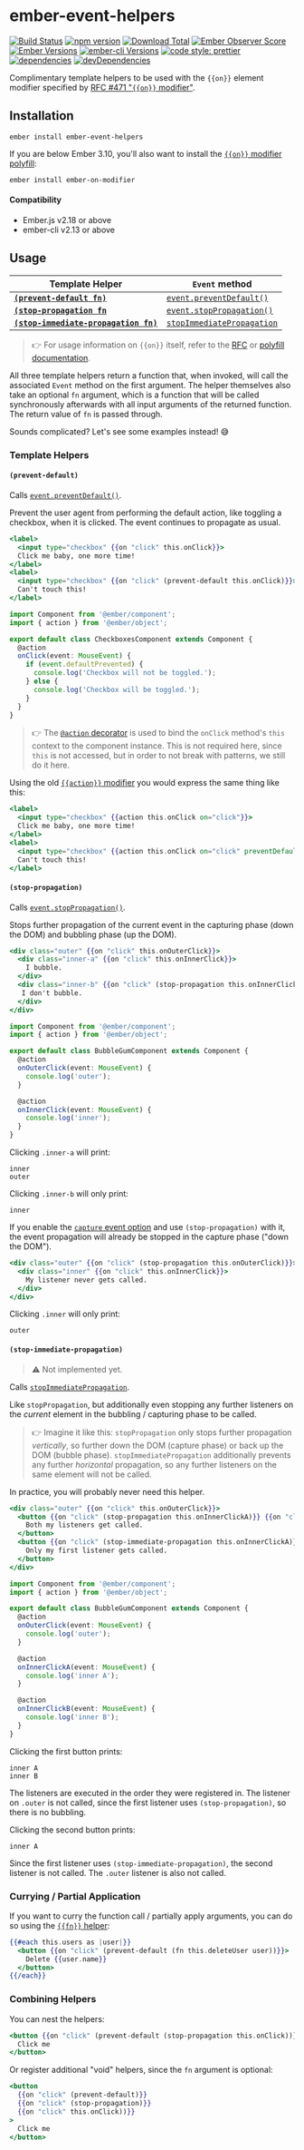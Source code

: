 # ember-event-helpers

[![Build Status](https://travis-ci.org/buschtoens/ember-event-helpers.svg)](https://travis-ci.org/buschtoens/ember-event-helpers)
[![npm version](https://badge.fury.io/js/ember-event-helpers.svg)](http://badge.fury.io/js/ember-event-helpers)
[![Download Total](https://img.shields.io/npm/dt/ember-event-helpers.svg)](http://badge.fury.io/js/ember-event-helpers)
[![Ember Observer Score](https://emberobserver.com/badges/ember-event-helpers.svg)](https://emberobserver.com/addons/ember-event-helpers)
[![Ember Versions](https://img.shields.io/badge/Ember.js%20Versions-%5E2.18%20%7C%7C%20%5E3.0-brightgreen.svg)](https://travis-ci.org/buschtoens/ember-event-helpers)
[![ember-cli Versions](https://img.shields.io/badge/ember--cli%20Versions-%5E2.13%20%7C%7C%20%5E3.0-brightgreen.svg)](https://travis-ci.org/buschtoens/ember-event-helpers)
[![code style: prettier](https://img.shields.io/badge/code_style-prettier-ff69b4.svg)](https://github.com/prettier/prettier)
[![dependencies](https://img.shields.io/david/buschtoens/ember-event-helpers.svg)](https://david-dm.org/buschtoens/ember-event-helpers)
[![devDependencies](https://img.shields.io/david/dev/buschtoens/ember-event-helpers.svg)](https://david-dm.org/buschtoens/ember-event-helpers)

Complimentary template helpers to be used with the `{{on}}` element modifier
specified by [RFC #471 "`{{on}}` modifier"][rfc].

[rfc]: https://emberjs.github.io/rfcs/0471-on-modifier.html

## Installation

```
ember install ember-event-helpers
```

If you are below Ember 3.10, you'll also want to install the
[`{{on}}` modifier polyfill][ember-on-modifier]:

```
ember install ember-on-modifier
```

[ember-on-modifier]: https://github.com/buschtoens/ember-on-modifier

#### Compatibility

- Ember.js v2.18 or above
- ember-cli v2.13 or above

## Usage

| Template Helper                                                      | `Event` method                                           |
| -------------------------------------------------------------------- | -------------------------------------------------------- |
| **[`(prevent-default fn)`](#prevent-default)**                       | [`event.preventDefault()`][e-preventdefault]             |
| **[`(stop-propagation fn`](#stop-propagation)**                      | [`event.stopPropagation()`][e-stoppropagation]           |
| **[`(stop-immediate-propagation fn)`](#stop-immediate-propagation)** | [`stopImmediatePropagation`][e-stopimmediatepropagation] |

[e-preventdefault]: https://developer.mozilla.org/en-US/docs/Web/API/Event/preventDefault
[e-stoppropagation]: https://developer.mozilla.org/en-US/docs/Web/API/Event/stopPropagation
[e-stopimmediatepropagation]: https://developer.mozilla.org/en-US/docs/Web/API/Event/stopImmediatePropagation

> 👉 For usage information on `{{on}}` itself, refer to the [RFC][rfc] or
> [polyfill documentation][ember-on-modifier].

All three template helpers return a function that, when invoked, will call the
associated `Event` method on the first argument. The helper themselves also take
an optional `fn` argument, which is a function that will be called synchronously
afterwards with all input arguments of the returned function. The return value
of `fn` is passed through.

Sounds complicated? Let's see some examples instead! 😅

### Template Helpers

#### `(prevent-default)`

Calls [`event.preventDefault()`][e-preventdefault].

Prevent the user agent from performing the default action, like toggling a
checkbox, when it is clicked. The event continues to propagate as usual.

```hbs
<label>
  <input type="checkbox" {{on "click" this.onClick}}>
  Click me baby, one more time!
</label>
<label>
  <input type="checkbox" {{on "click" (prevent-default this.onClick)}}>
  Can't touch this!
</label>
```

```ts
import Component from '@ember/component';
import { action } from '@ember/object';

export default class CheckboxesComponent extends Component {
  @action
  onClick(event: MouseEvent) {
    if (event.defaultPrevented) {
      console.log('Checkbox will not be toggled.');
    } else {
      console.log('Checkbox will be toggled.');
    }
  }
}
```

> 👉 The [`@action` decorator][@action] is used to bind the `onClick` method's
> `this` context to the component instance. This is not required here, since
> `this` is not accessed, but in order to not break with patterns, we still do
> it here.

[@action]: https://github.com/emberjs/rfcs/blob/master/text/0408-decorators.md#method-binding

Using the old [`{{action}}` modifier][action-event-propagation] you would
express the same thing like this:

```hbs
<label>
  <input type="checkbox" {{action this.onClick on="click"}}>
  Click me baby, one more time!
</label>
<label>
  <input type="checkbox" {{action this.onClick on="click" preventDefault=true}}>
  Can't touch this!
</label>
```

[action-event-propagation]: https://www.emberjs.com/api/ember/release/classes/Ember.Templates.helpers/methods/action?anchor=action#event-propagation

#### `(stop-propagation)`

Calls [`event.stopPropagation()`][e-stoppropagation].

Stops further propagation of the current event in the capturing phase (down the
DOM) and bubbling phase (up the DOM).

```hbs
<div class="outer" {{on "click" this.onOuterClick}}>
  <div class="inner-a" {{on "click" this.onInnerClick}}>
    I bubble.
  </div>
  <div class="inner-b" {{on "click" (stop-propagation this.onInnerClick)}}>
   I don't bubble.
  </div>
</div>
```

```ts
import Component from '@ember/component';
import { action } from '@ember/object';

export default class BubbleGumComponent extends Component {
  @action
  onOuterClick(event: MouseEvent) {
    console.log('outer');
  }

  @action
  onInnerClick(event: MouseEvent) {
    console.log('inner');
  }
}
```

Clicking `.inner-a` will print:

```
inner
outer
```

Clicking `.inner-b` will only print:

```
inner
```

If you enable the [`capture` event option][capture] and use `(stop-propagation)`
with it, the event propagation will already be stopped in the capture phase
("down the DOM").

[capture]: https://developer.mozilla.org/en-US/docs/Web/API/EventTarget/addEventListener#Parameters

```hbs
<div class="outer" {{on "click" (stop-propagation this.onOuterClick)}}>
  <div class="inner" {{on "click" this.onInnerClick}}>
    My listener never gets called.
  </div>
</div>
```

Clicking `.inner` will only print:

```
outer
```

#### `(stop-immediate-propagation)`

> ⚠️ Not implemented yet.

Calls [`stopImmediatePropagation`][e-stopimmediatepropagation].

Like `stopPropagation`, but additionally even stopping any further listeners on
the _current_ element in the bubbling / capturing phase to be called.

> 👉 Imagine it like this: `stopPropagation` only stops further propagation
> _vertically_, so further down the DOM (capture phase) or back up the DOM
> (bubble phase). `stopImmediatePropagation` additionally prevents any further
> _horizontal_ propagation, so any further listeners on the same element will
> not be called.

In practice, you will probably never need this helper.

```hbs
<div class="outer" {{on "click" this.onOuterClick}}>
  <button {{on "click" (stop-propagation this.onInnerClickA)}} {{on "click" this.onInnerClickB}}>
    Both my listeners get called.
  </button>
  <button {{on "click" (stop-immediate-propagation this.onInnerClickA)}} {{on "click" this.onInnerClickB}}>
    Only my first listener gets called.
  </button>
</div>
```

```ts
import Component from '@ember/component';
import { action } from '@ember/object';

export default class BubbleGumComponent extends Component {
  @action
  onOuterClick(event: MouseEvent) {
    console.log('outer');
  }

  @action
  onInnerClickA(event: MouseEvent) {
    console.log('inner A');
  }

  @action
  onInnerClickB(event: MouseEvent) {
    console.log('inner B');
  }
}
```

Clicking the first button prints:

```
inner A
inner B
```

The listeners are executed in the order they were registered in. The listener on
`.outer` is not called, since the first listener uses `(stop-propagation)`, so
there is no bubbling.

Clicking the second button prints:

```
inner A
```

Since the first listener uses `(stop-immediate-propagation)`, the second
listener is not called. The `.outer` listener is also not called.

### Currying / Partial Application

If you want to curry the function call / partially apply arguments, you can do
so using the [`{{fn}}` helper][fn-helper]:

[fn-helper]: https://github.com/emberjs/rfcs/blob/master/text/0470-fn-helper.md

```hbs
{{#each this.users as |user|}}
  <button {{on "click" (prevent-default (fn this.deleteUser user))}}>
    Delete {{user.name}}
  </button>
{{/each}}
```

### Combining Helpers

You can nest the helpers:

```hbs
<button {{on "click" (prevent-default (stop-propagation this.onClick))}}>
  Click me
</button>
```

Or register additional "void" helpers, since the `fn` argument is optional:

```hbs
<button
  {{on "click" (prevent-default)}}
  {{on "click" (stop-propagation)}}
  {{on "click" this.onClick))}}
>
  Click me
</button>
```
